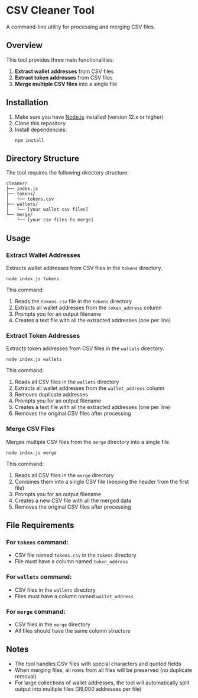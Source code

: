 # CSV Cleaner Tool

A command-line utility for processing and merging CSV files.

## Overview

This tool provides three main functionalities:

1. **Extract wallet addresses** from CSV files
2. **Extract token addresses** from CSV files
3. **Merge multiple CSV files** into a single file

## Installation

1. Make sure you have [Node.js](https://nodejs.org/) installed (version 12.x or higher)
2. Clone this repository
3. Install dependencies:
   ```
   npm install
   ```

## Directory Structure

The tool requires the following directory structure:

```
cleaner/
├── index.js
├── tokens/
│   └── tokens.csv
├── wallets/
│   └── [your wallet csv files]
└── merge/
    └── [your csv files to merge]
```

## Usage

### Extract Wallet Addresses

Extracts wallet addresses from CSV files in the `tokens` directory.

```
node index.js tokens
```

This command:
1. Reads the `tokens.csv` file in the `tokens` directory
2. Extracts all wallet addresses from the `token_address` column
3. Prompts you for an output filename
4. Creates a text file with all the extracted addresses (one per line)

### Extract Token Addresses

Extracts token addresses from CSV files in the `wallets` directory.

```
node index.js wallets
```

This command:
1. Reads all CSV files in the `wallets` directory
2. Extracts all wallet addresses from the `wallet_address` column
3. Removes duplicate addresses
4. Prompts you for an output filename
5. Creates a text file with all the extracted addresses (one per line)
6. Removes the original CSV files after processing

### Merge CSV Files

Merges multiple CSV files from the `merge` directory into a single file.

```
node index.js merge
```

This command:
1. Reads all CSV files in the `merge` directory
2. Combines them into a single CSV file (keeping the header from the first file)
3. Prompts you for an output filename
4. Creates a new CSV file with all the merged data
5. Removes the original CSV files after processing

## File Requirements

### For `tokens` command:
- CSV file named `tokens.csv` in the `tokens` directory
- File must have a column named `token_address`

### For `wallets` command:
- CSV files in the `wallets` directory
- Files must have a column named `wallet_address`

### For `merge` command:
- CSV files in the `merge` directory
- All files should have the same column structure

## Notes

- The tool handles CSV files with special characters and quoted fields
- When merging files, all rows from all files will be preserved (no duplicate removal)
- For large collections of wallet addresses, the tool will automatically split output into multiple files (39,000 addresses per file)
